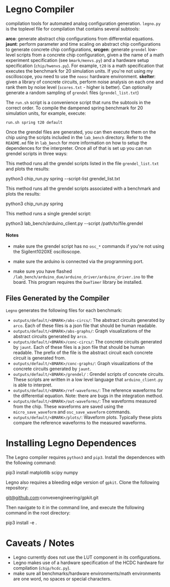 # Legno Compiler

compilation tools for automated analog configuration generation. `legno.py` is the toplevel file for compilation that contains several subtools:

**arco**: generate abstract chip configurations from differential equations.
**jaunt**: perform parameter and time scaling on abstract chip configurations to generate concrete chip configurations,
**srcgen**: generate `grendel` low-level scripts from a concrete chip configuration, given a the name of a math experiment specification (see `bmark/menvs.py`) and a hardware setup specification (`chip/hwenvs.py`). For example, `t20` is a math specification that executes the benchmark for 20 simulation units. If you're not using my oscilloscope, you need to use the `noosc` hardware environment.
**skelter**: given a library of concrete circuits, perform noise analysis on each one and rank them by noise level (`scores.txt` - higher is better). Can optionally generate a random sampling of `grendel` files (`grendel_list.txt`)

The `run.sh` script is a convenience script that runs the subtools in the correct order. To compile the dampened spring benchmark for 20 simulation units, for example, execute:

`run.sh spring t20 default`

Once the grendel files are generated, you can then execute them on the chip using the scripts included in the `lab_bench` directory. Refer to the `README.md` file in `lab_bench` for more information on how to setup the dependences for the interpreter. Once all of that is set up you can run grendel scripts in three ways:

This method runs all the grendel scripts listed in the file `grendel_list.txt` and plots the results:

   python3 chip_run.py spring --script-list grendel_list.txt

This method runs all the grendel scripts associated with a benchmark and plots the results:

   python3 chip_run.py spring
   
This method runs a single grendel script:

   python3 lab_bench/arduino_client.py --script /path/to/file.grendel


#### Notes

- make sure the grendel script has no `osc_*` commands if you're not using the Sigilent1020XE oscilloscope.

- make sure the arduino is connected via the programming port.

- make sure you have flashed `/lab_bench/arduino_due/arduino_driver/arduino_driver.ino` to the board. This program requires the `DueTimer` library be installed.

## Files Generated by the Compiler

`Legno` generates the following files for each benchmark:

   - `outputs/default/<BMARK>/abs-circs/`: The abstract circuits generated by `arco`. Each of these files is a json file that should be human readable.
   - `outputs/default/<BMARK>/abs-graphs/`: Graph visualizations of the abstract circuits generated by `arco`.
   - `outputs/default/<BMARK>/conc-circs/`: The concrete circuits generated by `jaunt`. Each of these files is a json file that should be human readable. The prefix of the file is the abstract circuit each concrete circuit is generated from.
   - `outputs/default/<BMARK>/conc-graphs/`: Graph visualizations of the concrete circuits generated by `jaunt`.
   - `outputs/default/<BMARK>/grendel/` : Grendel scripts of concrete circuits. These scripts are written in a low level language that `arduino_client.py` is able to interpret.
   - `outputs/default/<BMARK>/ref-waveforms/`: The reference waveforms for the differential equation. Note: there are bugs in the integration method.
   - `outputs/default/<BMARK>/out-waveforms/`: The waveforms measured from the chip. These waveforms are saved using the `micro_save_waveform` and `osc_save_waveform` commands.
   - `outputs/default/<BMARK>/plots/`: Waveform plots. Typically these plots compare the reference waveforms to the measured waveforms.
   
   
# Installing Legno Dependences

The Legno compiler requires `python3` and `pip3`. Install the dependences with the following command:

   pip3 install matplotlib scipy numpy 

Legno also requires a bleeding edge version of `gpkit`. Clone the following repository:

   git@github.com:convexengineering/gpkit.git
   
Then navigate to it in the command line, and execute the following command in the root directory:

   pip3 install -e .
   
# Caveats / Notes

- Legno currently does not use the LUT component in its configurations.
- Legno makes use of a hardware specification of the HCDC hardware for compilation (`chip/hcdc.py`).
- make sure all benchmarks/hardware environments/math environments are one word, no spaces or special characters.
